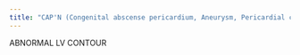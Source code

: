 ```yaml
---
title: "CAP'N (Congenital abscense pericardium, Aneurysm, Pericardial cyst, Neoplasm)"
---
```

ABNORMAL LV CONTOUR

